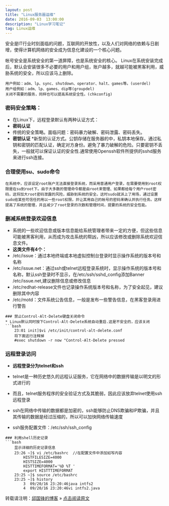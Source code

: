 ```yaml
---
layout: post
title: "Linux服务器运维"
date: 2016-09-03  13:00:00
description: "Linux学习笔记"
tag: Linux运维
---
```



安全是IT行业时刻面临的问题，互联网的开放性，以及人们对网络的依赖与日剧增，使得计算机网络的安全成为信息化建设的一个核心问题。

帐号安全是系统安全的第一道屏障，也是系统安全的核心。
	Linux在系统安装完成后，默认会安装很多不必要的用户和用户组，账户越多，就越可能被黑客利用，威胁系统的安全，所以应该马上删除。

	用户例如：adm、lp、sync、shutdown、operator、halt、games等。(userdel)
	用户组例如：adm、lp、games、dip等(groupdel)
	关闭不需要的服务，同样也可以提高系统安全性。(chkconfig)

### 密码安全策略：
* 在Linux下，远程登录默认有两种认证方式：
* **密码认证**
* 传统的安全策略。面临问题：密码暴力破解、密码泄露、密码丢失。
* **密钥认证**
*新型的认证方式。公钥存储在服务器的中，私钥本地保存。通过私钥和密钥的匹配认证，确定对方身份。避免了暴力破解的危险。只要密钥不丢失，一般就可以保证认证的安全性.通常使用Openssh软件所提供的sshd服务来进行ssh连接。

### 合理使用su、sudo命令
	在系统中，应该设定root账户无法直接登录系统，而采用普通用户登录，在需要使用到root权限是在su到root下。由于大多数的管理命令都是由root来管理、如果都给每个用户root密码，这将加大root密码泄露的风险，威胁到系统的安全。这时sudo就派上了用场，通过设置sudo给某些可信任的用以一些root权限，并让其用自己的帐号的密码来确认并执行任务。这样提高了系统的管理，并且减少了root登录的次数和管理时间，提要的系统的安全性能。	
### 删减系统登录欢迎信息
* 系统的一些欢迎信息或版本信息能给系统管理者带来一定的方便，但这些信息可能被黑客利用，从而成为攻击系统的帮凶，所以应该修改或删除系统欢迎信息文件。
* **这类文件有4个：**
* /etc/issue：通过本地终端或本地虚拟控制台登录时显示操作系统的版本号和名称
* /etc/issue.net：通过ssh或telnet远程登录系统时，显示操作系统的版本号和名称，默认ssh登录时不显示，在/etc/ssh/sshd_config添加Banner /etc/issue.net,建议删除信息或修改信息
* /etc/redhat-release文件也记录操作系统版本号和名称，为了安全起见，建议删除其中内容
* /etc/motd：文件系统公告信息，一般是发布一些警告信息，在黑客登录用进行警告
```
### 禁止Control-Alt-Delete键盘关闭命令
* Linux默认同时按下Control-Alt-Delete系统自动重启.这是不安全的，应该关闭
```bash
	23:01 init]$vi /etc/init/control-alt-delete.conf
	将下面这行注释掉 
	#exec shutdown -r now "Control-Alt-Delete pressed
```
### 远程登录访问
* **远程登录分为telnet和ssh**
* telnet是一种历史悠久的远程认证服务，它在网络中的数据传输是以明文的形式进行的
* 而且，telnet服务程序的安全验证方式及其脆弱，因此应该放弃telnet使用ssh远程登录
	
* ssh在网络中传输的数据都是加密的，ssh能够防止DNS欺骗和IP欺骗，并且其传输的数据是经过压缩的，所以可以加快网络传输速度
* ssh服务配置文件：/etc/ssh/ssh_config
```
### 利用shell历史记录
```bash
	显示详细的历史记录信息
	23:26 ~]$ vi /etc/bashrc  //在配置文件中添加如写内容
		HISTFILESIZE=4000
		HISTSIZE=4000
		HISTTIMEFORMAT='%D %T '
		export HISTTTIMEFORMAT
	23:25 ~]$ source /etc/bashrc 
	23:25 ~]$ history 
    	3  09/20/16 23:20:46java intfs2
    	4  09/20/16 23:20:46vi intfs2.java 
```
转载请注明：[邱国锋的博客](http://qiuguofeng.com) » [点击阅读原文](http://qiuguofeng.com/2016/09/rpm包管理/)


